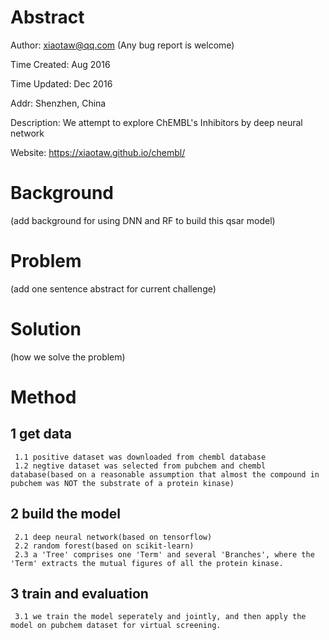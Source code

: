 # Abstract
Author: xiaotaw@qq.com (Any bug report is welcome)

Time Created: Aug 2016

Time Updated: Dec 2016

Addr: Shenzhen, China

Description: We attempt to explore ChEMBL's Inhibitors by deep neural network

Website: https://xiaotaw.github.io/chembl/


# Background
  (add background for using DNN and RF to build this qsar model)

# Problem
  (add one sentence abstract for current challenge)

# Solution
  (how we solve the problem)

# Method

## 1 get data
     1.1 positive dataset was downloaded from chembl database
     1.2 negtive dataset was selected from pubchem and chembl database(based on a reasonable assumption that almost the compound in pubchem was NOT the substrate of a protein kinase)

## 2 build the model
     2.1 deep neural network(based on tensorflow)
     2.2 random forest(based on scikit-learn)
     2.3 a 'Tree' comprises one 'Term' and several 'Branches', where the 'Term' extracts the mutual figures of all the protein kinase.

## 3 train and evaluation
     3.1 we train the model seperately and jointly, and then apply the model on pubchem dataset for virtual screening.
 

